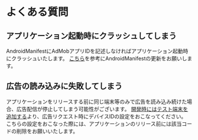 # よくある質問

## アプリケーション起動時にクラッシュしてしまう

AndroidManifestにAdMobアプリIDを記述しなければアプリケーション起動時にクラッシュいたします。
[こちら](https://developers.google.com/admob/android/quick-start?hl=ja#update_your_androidmanifestxml)を参考にAndroidManifestの更新をお願いします。

## 広告の読み込みに失敗してしまう

アプリケーションをリリースする前に同じ端末等のみで広告を読み込み続けた場合、広告配信が停止してしまう可能性がございます。
[開発時にはテスト端末を追加する](https://developers.google.com/admob/android/test-ads?hl=ja#add_your_test_device)より、広告リクエスト時にデバイスIDの設定をおこなってください。  
こちらの設定をおこなった際には、アプリケーションのリリース前には該当コードの削除をお願いいたします。